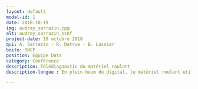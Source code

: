 ```yaml
---
layout: default
modal-id: 1
date: 2018-10-19
img: audrey_sarrazin.jpg
alt: audrey_sarrazin_scnf
project-date: 19 octobre 2018
qui: A. Sarrazin - R. Detrue - B. Lasnier
boite: SNCF
position: Équipe Data
category: Conférence
description: Télédiagnostic du matériel roulant 
description-longue : En plein boum du digital, le matériel roulant utilisé par la SNCF se modernise et devient communiquant. Depuis quelques années, les équipes s’organisent et de nouveaux métiers se créent afin d’affiner le suivi des flottes et d’optimiser la maintenance du matériel.

---
```

